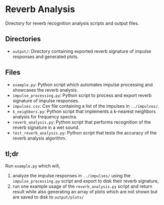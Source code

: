 # Reverb Analysis

Directory for reverb recognition analysis scripts and output files.

## Directories

* <code>output/</code>: Directory containing exported reverb signature of impulse responses and generated plots.

## Files

* <code>example.py</code>: Python script which automates impulse processing and showcases the reverb analysis.
* <code>impulse_processing.py</code>: Python script to process and export reverb signature of impulse responses.
* <code>impulses.csv</code>: Csv file containing a list of the impulses in <code>../impulses/</code>.
* <code>k_neighbors.py</code>: Python script that implements a k-nearest neighbors analysis for frequency spectra.
* <code>reverb_analysis.py</code>: Python script that performs recognition of the reverb signature in a wet sound.
* <code>test_reverb_analysis.py</code>: Python script that tests the accuracy of the reverb analysis algorithm.

## tl;dr

Run <code>example.py</code> which will,

1. analyze the impulse responses in <code>../impulses/</code> using the <code>impulse_processing.py</code> script and export to disk their reverb signature,
2. run one example usage of the <code>reverb_analysis.py</code> script and return result while also generating an array of plots which are not shown but are saved to disk to <code>output/plots/</code>